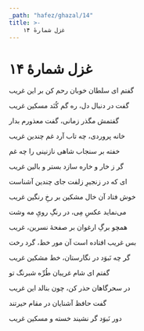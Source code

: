```yaml
---
_path: "hafez/ghazal/14"
title: >-
    غزل شمارهٔ ۱۴
---
```

# غزل شمارهٔ ۱۴

<div class="b" id="bn1"><div class="m1"><p>گفتم ای سلطان خوبان رحم کن بر این غریب</p></div>
<div class="m2"><p>گفت در دنبال دل، ره گم کُنَد مسکین غریب</p></div></div>
<div class="b" id="bn2"><div class="m1"><p>گفتمش مگذر زمانی، گفت معذورم بدار</p></div>
<div class="m2"><p>خانه پروردی، چه تاب آرد غم چندین غریب</p></div></div>
<div class="b" id="bn3"><div class="m1"><p>خفته بر سنجاب شاهی نازنینی را چه غم</p></div>
<div class="m2"><p>گر ز خار و خاره سازد بستر و بالین غریب</p></div></div>
<div class="b" id="bn4"><div class="m1"><p>ای که در زنجیرِ زلفت جای چندین آشناست</p></div>
<div class="m2"><p>خوش فتاد آن خال مشکین بر رخِ رنگین غریب</p></div></div>
<div class="b" id="bn5"><div class="m1"><p>می‌نماید عکسِ مِی، در رنگِ رویِ مه وشت</p></div>
<div class="m2"><p>همچو برگِ ارغوان بر صفحهٔ نسرین، غریب</p></div></div>
<div class="b" id="bn6"><div class="m1"><p>بس غریب افتاده است آن مور خط، گرد رخت</p></div>
<div class="m2"><p>گر چه نَبوَد در نگارستان، خط مشکین غریب</p></div></div>
<div class="b" id="bn7"><div class="m1"><p>گفتم ای شام غریبان طُرِّه شبرنگ تو</p></div>
<div class="m2"><p>در سحرگاهان حذر کن، چون بنالد این غریب</p></div></div>
<div class="b" id="bn8"><div class="m1"><p>گفت حافظ آشنایان در مقام حیرتند</p></div>
<div class="m2"><p>دور نَبوَد گر نشیند خسته و مسکین غریب</p></div></div>
